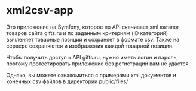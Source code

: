 # xml2csv-app
Это приложение на Symfony, которое по API скачивает xml каталог товаров сайта gifts.ru и по заданным критериям (ID категорий) вычленяет товарные позиции и сохраняет в формате csv. Также на сервере сохраняются и изображения каждой товарной позиции.

Чтобы получить доступ к API gifts.ru, нужно иметь логин и пароль, поэтому протестировать приложение без регистрации вам не удастся.

Однако, вы можете ознакомиться с примерами xml документов и конечных csv файлов в директории public/files/
